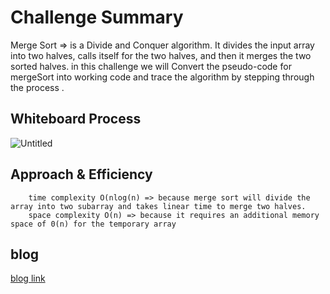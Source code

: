 # Challenge Summary

Merge Sort => is a Divide and Conquer algorithm. It divides the input array into two halves, calls itself for the two halves, and then it merges the two sorted halves.
in this challenge we will Convert the pseudo-code for mergeSort into working code  and  trace the algorithm by stepping through the process .


## Whiteboard Process 




![Untitled](https://user-images.githubusercontent.com/90922969/165838490-e373e9bf-c029-4f78-ac24-d00cd26f9fbc.jpg)


## Approach & Efficiency

        time complexity O(nlog(n) => because merge sort will divide the array into two subarray and takes linear time to merge two halves. 
        space complexity O(n) => because it requires an additional memory space of 0(n) for the temporary array
## blog
[blog link](https://github.com/neveenaburomman/data-structures-and-algorithms/blob/main/javascript/mergeSort/BLOG.md)

